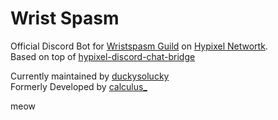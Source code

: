# Wrist Spasm

Official Discord Bot for [Wristspasm Guild](https://discord.gg/WgAcNKGNaT) on
[Hypixel Networtk](https://hypixel.net).<br/> Based on top of
[hypixel-discord-chat-bridge](https://github.com/DuckySoLucky/hypixel-discord-chat-bridge/)

Currently maintained by [duckysolucky](https://discord.com/users/486155512568741900) <br/> Formerly Developed by
[calculus\_](https://discord.com/users/1165302964093722697)


meow
